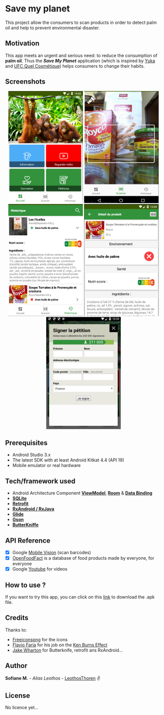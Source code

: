 # Save my planet
This project allow the consumers to scan products in order to detect palm oil
and help to prevent environmental disaster.

## Motivation
This app meets an urgent and serious need: to reduce the consumption of **palm oil**.
Thus the __*Save My Planet*__ application (which is inspired by [Yuka](https://yuka.io/) and [UFC Quel Cosmétique](https://www.quechoisir.org/application-mobile-quelcosmetic-n52804/)) helps consumers
to change their habits.

## Screenshots
<div align="center">
<img src="https://github.com/LeothosThoren/Save_my_planet/blob/master/img/home.png" height="360" width="240">
<img src="https://github.com/LeothosThoren/Save_my_planet/blob/master/img/scanner.png" height="360" width="240">
<img src="https://github.com/LeothosThoren/Save_my_planet/blob/master/img/history.png" height="360" width="240">
<img src="https://github.com/LeothosThoren/Save_my_planet/blob/master/img/detail.png" height="360" width="240">
<img src="https://github.com/LeothosThoren/Save_my_planet/blob/master/img/webview.png" height="360" width="240">
</div>

## Prerequisites
- Android Studio 3.x
- The latest SDK with at least Android Kitkat 4.4 (API 19)
- Mobile emulator or real hardware

## Tech/framework used
- Android Architecture Component **[ViewModel](https://developer.android.com/topic/libraries/architecture/viewmodel)**, **[Room](https://developer.android.com/topic/libraries/architecture/room)** & **[Data Binding](https://developer.android.com/topic/libraries/data-binding/)**
- **[SQLite](https://developer.android.com/training/data-storage/sqlite)**
- **[Retrofit](https://square.github.io/retrofit/)**
- **[RxAndroid / RxJava](https://github.com/ReactiveX/RxAndroid)**
- **[Glide](https://bumptech.github.io/glide/)**
- **[Gson](https://github.com/google/gson)**
- **[ButterKniffe](http://jakewharton.github.io/butterknife/)**

## API Reference
 - [x] Google [Mobile Vision](https://developers.google.com/vision/android/barcodes-overview) (scan barcodes)
 - [x] [OpenFoodFact](https://en.wiki.openfoodfacts.org/API/Read/Product) is a database of food products made by everyone, for everyone
 - [x] Google [Youtube](https://developers.google.com/youtube/android/player/) for videos

## How to use ?
If you want to try this app, you can click on this [link](https://github.com/LeothosThoren/Save_my_planet/blob/master/apk/app-debug.apk) to download the .apk file.

## Credits
Thanks to:
 * [Freeiconspng](https://www.freeiconspng.com/) for the icons
 * [Flavio Faria](https://github.com/flavioarfaria) for his job on the [Ken Burns Effect](https://github.com/flavioarfaria/KenBurnsView)
 * [Jake Wharton](https://github.com/JakeWharton) for Butterknife, retrofit ans RxAndroid...

## Author
**Sofiane M.** - *Alias Leothos* - [LeothosThoren](https://github.com/LeothosThoren) :v:
## License
No licence yet...
